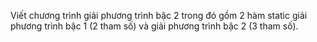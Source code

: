 Viết chương trình giải phương trình bậc 2 trong đó gồm 2 hàm static giải phương trình bậc 1 (2 tham số) và giải phương trình bậc 2 (3 tham số).